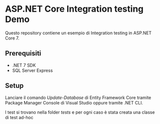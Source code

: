 # ASP.NET Core Integration testing Demo

Questo repository contiene un esempio di Integration testing in ASP.NET Core 7.

## Prerequisiti
- .NET 7 SDK
- SQL Server Express

## Setup
Lanciare il comando *Update-Database* di Entity Framework Core tramite Package Manager Console di Visual Studio oppure tramite .NET CLI.

I test si trovano nella folder *tests* e per ogni caso è stata creata una classe di test ad-hoc
